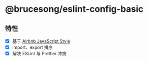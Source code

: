 # @brucesong/eslint-config-basic

## 特性

- [x] 基于 [Airbnb JavaScript Style](https://github.com/airbnb/javascript)
- [x] import、export 排序
- [x] 解决 ESLint 与 Prettier 冲突
